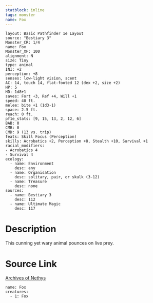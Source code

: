 ```yaml
---
statblock: inline
tags: monster
name: Fox
---
```

```statblock
layout: Basic Pathfinder 1e Layout
source: "Bestiary 3"
Monster_CR: 1/4
name: Fox
Monster_XP: 100
alignment: N
size: Tiny
type: animal
INI: +2
perception: +8
senses: low-light vision, scent
AC: 14, touch 14, flat-footed 12 (dex +2, size +2)
HP: 5
HD: 1d8+1
saves: Fort +3, Ref +4, Will +1
speed: 40 ft.
melee: bite +1 (1d3-1)
space: 2.5 ft.
reach: 0 ft.
pf1e_stats: [9, 15, 13, 2, 12, 6]
BAB: 0
CMB: 0
CMD: 9 (13 vs. trip)
feats: Skill Focus (Perception)
skills: Acrobatics +2, Perception +8, Stealth +10, Survival +1
racial_modifiers:
- Acrobatics 4
- Survival 4
ecology:
  - name: Environment
    desc: any
  - name: Organisation
    desc: solitary, pair, or skulk (3-12)
  - name: Treasure
    desc: none
sources:
  - name: Bestiary 3
    desc: 112
  - name: Ultimate Magic
    desc: 117
```
# Description
This cunning yet wary animal pounces on live prey.
# Source Link
[Archives of Nethys](https://aonprd.com/MonsterDisplay.aspx?ItemName=Fox)
```encounter-table
name: Fox
creatures:
  - 1: Fox
```
